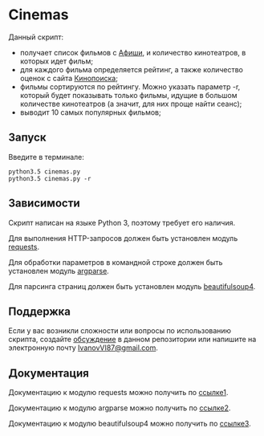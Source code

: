 
# Cinemas

Данный скрипт:
* получает список фильмов с [Афиши][], и количество кинотеатров, в которых идет фильм;
* для каждого фильма определяется рейтинг, а также количество оценок с сайта [Кинопоиска][];
* фильмы сортируются по рейтингу. Можно указать параметр -r, который будет показывать только фильмы, идущие в большом количестве кинотеатров (а значит, для них проще найти сеанс);
* выводит 10 самых популярных фильмов;

## Запуск

Введите в терминале:

    python3.5 cinemas.py
    python3.5 cinemas.py -r

## Зависимости

Скрипт написан на языке Python 3, поэтому требует его наличия.

Для выполнения HTTP-запросов должен быть установлен модуль [requests][].

Для обработки параметров в командной строке должен быть установлен модуль [argparse][].

Для парсинга страниц должен быть установлен модуль [beautifulsoup4][].

## Поддержка

Если у вас возникли сложности или вопросы по использованию скрипта, создайте 
[обсуждение][] в данном репозитории или напишите на электронную почту 
<IvanovVI87@gmail.com>.

## Документация

Документацию к модулю requests можно получить по [ссылке1][].

Документацию к модулю argparse можно получить по [ссылке2][].

Документацию к модулю beautifulsoup4 можно получить по [ссылке3][].

[Афиши]: http://www.afisha.ru/msk/schedule_cinema/
[Кинопоиска]: https://www.kinopoisk.ru/
[requests]: https://pypi.python.org/pypi/requests/2.11.1
[argparse]: https://pypi.python.org/pypi/argparse/1.4.0
[beautifulsoup4]: https://pypi.python.org/pypi/beautifulsoup4/
[обсуждение]: https://github.com/santax666/13_cinemas/issues
[ссылке1]: http://docs.python-requests.org/en/master/
[ссылке2]: https://docs.python.org/3/library/argparse.html
[ссылке3]: https://www.crummy.com/software/BeautifulSoup/bs4/doc/
